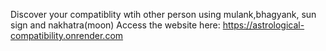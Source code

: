 Discover your compatiblity wtih other person using mulank,bhagyank, sun sign and nakhatra(moon) 
Access the website here: https://astrological-compatibility.onrender.com
